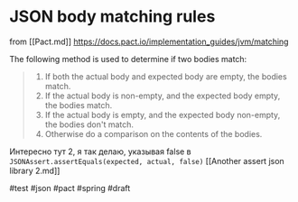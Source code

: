 # JSON body matching rules

from [[Pact.md]] https://docs.pact.io/implementation_guides/jvm/matching

The following method is used to determine if two bodies match:


>1. If both the actual body and expected body are empty, the bodies match.
>2. If the actual body is non-empty, and the expected body empty, the bodies match.
>3. If the actual body is empty, and the expected body non-empty, the bodies don't match.
>4. Otherwise do a comparison on the contents of the bodies.

Интересно тут 2, я так делаю, указывая false в `JSONAssert.assertEquals(expected, actual, false)` [[Another assert json library 2.md]]

#test #json #pact #spring
#draft